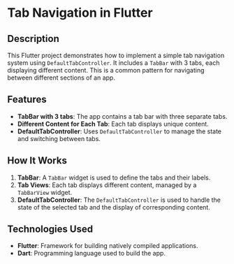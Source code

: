 # Tab Navigation in Flutter

## Description
This Flutter project demonstrates how to implement a simple tab navigation system using `DefaultTabController`. It includes a `TabBar` with 3 tabs, each displaying different content. This is a common pattern for navigating between different sections of an app.

## Features
- **TabBar with 3 tabs**: The app contains a tab bar with three separate tabs.
- **Different Content for Each Tab**: Each tab displays unique content.
- **DefaultTabController**: Uses `DefaultTabController` to manage the state and switching between tabs.

## How It Works
1. **TabBar**: A `TabBar` widget is used to define the tabs and their labels.
2. **Tab Views**: Each tab displays different content, managed by a `TabBarView` widget.
3. **DefaultTabController**: The `DefaultTabController` is used to handle the state of the selected tab and the display of corresponding content.

## Technologies Used
- **Flutter**: Framework for building natively compiled applications.
- **Dart**: Programming language used to build the app.
